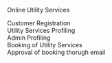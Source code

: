 Online Utility Services 



Customer Registration <br>
Utility Services Profiling <br>
Admin Profiling <br>
Booking of Utility Services <br>
Approval of booking thorugh email <br>

